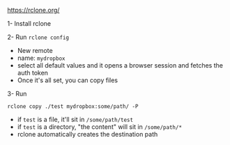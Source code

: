 https://rclone.org/

1- Install rclone


2- Run `rclone config`
- New remote
- name: `mydropbox`
- select all default values and it opens a browser session and fetches the auth token
- Once it's all set, you can copy files


3- Run
```
rclone copy ./test mydropbox:some/path/ -P
```
- if `test` is a file, it'll sit in `/some/path/test`
- if `test` is a directory, "the content" will sit in `/some/path/*`
- rclone automatically creates the destination path
